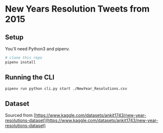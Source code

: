 # New Years Resolution Tweets from 2015



## Setup

You'll need Python3 and pipenv.

```bash
# clone this repo
pipenv install
```

## Running the CLI

```bash
pipenv run python cli.py start ./NewYear_Resolutions.csv
```

## Dataset
Sourced from [https://www.kaggle.com/datasets/ankit1743/new-year-resolutions-dataset](https://www.kaggle.com/datasets/ankit1743/new-year-resolutions-dataset)
